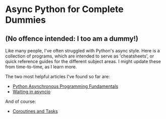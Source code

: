 # Async Python for Complete Dummies
## (No offence intended: I too am a dummy!)

Like many people, I've often struggled with Python's async style. Here is
a collection of programs, which are intended to serve as 'cheatsheets', or quick reference guides
for the different subject areas.
I might update these from time-to-time, as I learn more. 

The two most helpful articles I've found so far are: 

- [Python Asynchronous Programming Fundamentals](https://jwodder.github.io/kbits/posts/pyasync-fundam/)
- [Waiting in asyncio](https://hynek.me/articles/waiting-in-asyncio/)

And of course: 

 - [Coroutines and Tasks](https://docs.python.org/3/library/asyncio-task.html)


